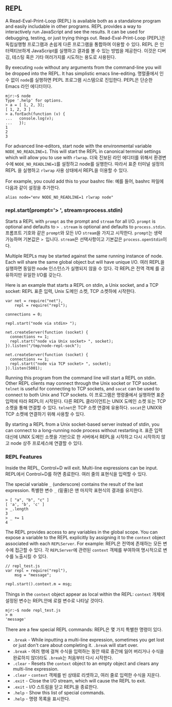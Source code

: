 ## REPL

A Read-Eval-Print-Loop (REPL) is available both as a standalone program and easily
includable in other programs.  REPL provides a way to interactively run
JavaScript and see the results.  It can be used for debugging, testing, or
just trying things out.
Read-Eval-Print-Loop (PEPL)은 독립실행형 프로그램과 손쉽게 다른 프로그램을 통합하여 이용할
수 있다.  REPL 은 인터렉티브하게 JavaScript를 실행하고 결과를 볼 수 있는 방법을 제공한다.
이것은 디버깅, 테스팅 혹은 기타 여러가지를 시도하는 용도로 사용된다.

By executing `node` without any arguments from the command-line you will be
dropped into the REPL. It has simplistic emacs line-editing.
명렬줄에서 인수 없이 `node`를 실행하면 PEPL 프로그램 시스템으로 진입한다.  PEPL은
단순한 Emacs 라인 에디터이다.

    mjr:~$ node
    Type '.help' for options.
    > a = [ 1, 2, 3];
    [ 1, 2, 3 ]
    > a.forEach(function (v) {
    ...   console.log(v);
    ...   });
    1
    2
    3

For advanced line-editors, start node with the environmental variable `NODE_NO_READLINE=1`.
This will start the REPL in canonical terminal settings which will allow you to use with `rlwrap`.
더욱 진보된 라인 에디터를 위해서 환경변수에 `NODE_NO_READLINE=1`를 설정하고 node를 실행한다.
따라서 표준 터미널 설정의 REPL 을 실행하고 `rlwrap` 사용 상태에서 REPL을 이용할 수 있다.

For example, you could add this to your bashrc file:
예를 들어, bashrc 파일에 다음과 같이 설정을 추가한다.

    alias node="env NODE_NO_READLINE=1 rlwrap node"


### repl.start(prompt='> ', stream=process.stdin)

Starts a REPL with `prompt` as the prompt and `stream` for all I/O.  `prompt`
is optional and defaults to `> `.  `stream` is optional and defaults to
`process.stdin`.
프롬프트 기호와 같은 `prompt`와 모든 I/O `stream`을 가지고 시작한다. `prompt`는 생략
가능하며 기본값은 `> `입니다.  `stream`은 선택사항이고 기본값은 `process.openStdin`이다.

Multiple REPLs may be started against the same running instance of node.  Each
will share the same global object but will have unique I/O.
여러 REPL을 실행하면 동일한 node 인스턴스가 실행되지 않을 수 있다. 각 REPL은 전역 객체
를 공유하지만 유일한 I/O를 갖는다.

Here is an example that starts a REPL on stdin, a Unix socket, and a TCP socket:
REPL 표준 입력, Unix 도메인 소켓, TCP 소켓하에 시작한다.

    var net = require("net"),
        repl = require("repl");

    connections = 0;

    repl.start("node via stdin> ");

    net.createServer(function (socket) {
      connections += 1;
      repl.start("node via Unix socket> ", socket);
    }).listen("/tmp/node-repl-sock");

    net.createServer(function (socket) {
      connections += 1;
      repl.start("node via TCP socket> ", socket);
    }).listen(5001);

Running this program from the command line will start a REPL on stdin.  Other
REPL clients may connect through the Unix socket or TCP socket. `telnet` is useful
for connecting to TCP sockets, and `socat` can be used to connect to both Unix and
TCP sockets.
이 프로그램은 명령줄에서 실행하면 표준 입력에 따라 REPL이 시작된다. 다른 REPL 클라이언트는
UNIX 도메인 소켓 또는 TCP 소켓을 통해 연결할 수 있다. `telnet`은 TCP 소켓 연결에 유용하다.
`socat`은 UNIX와 TCP 소켓에 연결하기 위해 사용할 수 있다.

By starting a REPL from a Unix socket-based server instead of stdin, you can
connect to a long-running node process without restarting it.
표준 입력 대신에 UNIX 도메인 소켓을 기반으로 한 서버에서 REPL을 시작하고 다시 시작하지
않고 node 상주 프로세스에 연결할 수 있다.


### REPL Features

Inside the REPL, Control+D will exit.  Multi-line expressions can be input.
REPL에서 Control+D를 하면 종료한다.  여러 줄의 표현식을 입력할 수 있다.

The special variable `_` (underscore) contains the result of the last expression.
특별한 변수 `_` (밑줄)은 맨 마지막 표현식의 결과를 유지한다.

    > [ "a", "b", "c" ]
    [ 'a', 'b', 'c' ]
    > _.length
    3
    > _ += 1
    4

The REPL provides access to any variables in the global scope. You can expose a variable
to the REPL explicitly by assigning it to the `context` object associated with each
`REPLServer`.  For example:
REPL은 전역에 존재하는 모든 변수에 접근할 수 있다. 각 `REPLServer`에 관련된 `context` 객체를
부여하여 명시적으로 변수를 노출시킬 수 있다.

    // repl_test.js
    var repl = require("repl"),
        msg = "message";

    repl.start().context.m = msg;

Things in the `context` object appear as local within the REPL:
`context` 개체에 설정된 변수는 REPL안에 로컬 변수로 나타날 것이다.

    mjr:~$ node repl_test.js
    > m
    'message'

There are a few special REPL commands:
REPL은 몇 가지 특별한 명령이 있다.

  - `.break` - While inputting a multi-line expression, sometimes you get lost
    or just don't care about completing it. `.break` will start over.
  - `.break` - 여러 행에 걸쳐 수식을 입력하는 동안 때로 중간에 잃어 버리거나 수식을 완료하지 않더라도
  `.break`는 처음부터 다시 시작한다.
  - `.clear` - Resets the `context` object to an empty object and clears any multi-line expression.
  - `.clear` - `context` 객체를 빈 상태로 리셋하고, 여러 줄로 입력한 수식을 지운다.
  - `.exit` - Close the I/O stream, which will cause the REPL to exit.
  - `.exit` - I/O 스트림을 닫고 REPL을 종료한다.
  - `.help` - Show this list of special commands.
  - `.help` - 명령 목록을 표시한다.


